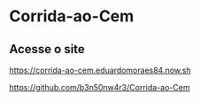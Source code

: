 # Corrida-ao-Cem

## Acesse o site

https://corrida-ao-cem.eduardomoraes84.now.sh

https://github.com/b3n50nw4r3/Corrida-ao-Cem
